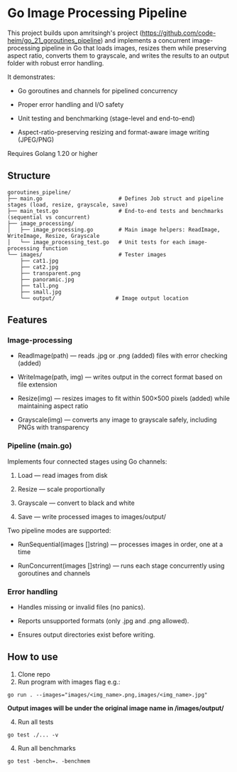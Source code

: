 # Go Image Processing Pipeline

This project builds upon amritsingh's project (https://github.com/code-heim/go_21_goroutines_pipeline) and implements a concurrent image-processing pipeline in Go that loads images, resizes them while preserving aspect ratio, converts them to grayscale, and writes the results to an output folder with robust error handling.

It demonstrates:

* Go goroutines and channels for pipelined concurrency

* Proper error handling and I/O safety

* Unit testing and benchmarking (stage-level and end-to-end)

* Aspect-ratio-preserving resizing and format-aware image writing (JPEG/PNG)

Requires Golang 1.20 or higher

## Structure
```console
goroutines_pipeline/
├── main.go                        # Defines Job struct and pipeline stages (load, resize, grayscale, save)
├── main_test.go                   # End-to-end tests and benchmarks (sequential vs concurrent)
├── image_processing/
│   ├── image_processing.go        # Main image helpers: ReadImage, WriteImage, Resize, Grayscale
│   └── image_processing_test.go   # Unit tests for each image-processing function
└── images/                        # Tester images
    ├── cat1.jpg
    ├── cat2.jpg
    ├── transparent.png
    ├── panoramic.jpg
    ├── tall.png
    ├── small.jpg
    └── output/                   # Image output location               

```

## Features
### Image-processing

* ReadImage(path) — reads .jpg or .png (added) files with error checking (added)

* WriteImage(path, img) — writes output in the correct format based on file extension

* Resize(img) — resizes images to fit within 500×500 pixels (added) while maintaining aspect ratio

* Grayscale(img) — converts any image to grayscale safely, including PNGs with transparency

### Pipeline (main.go)

Implements four connected stages using Go channels:

1. Load — read images from disk

2. Resize — scale proportionally

3. Grayscale — convert to black and white

4. Save — write processed images to images/output/

Two pipeline modes are supported:

* RunSequential(images []string) — processes images in order, one at a time

* RunConcurrent(images []string) — runs each stage concurrently using goroutines and channels

### Error handling

* Handles missing or invalid files (no panics).

* Reports unsupported formats (only .jpg and .png allowed).

* Ensures output directories exist before writing.

## How to use
1. Clone repo
2. Run program with images flag e.g.:
```console
go run . --images="images/<img_name>.png,images/<img_name>.jpg"
```
**Output images will be under the original image name in /images/output/**

4. Run all tests 
```console
go test ./... -v
```
4. Run all benchmarks
```console
go test -bench=. -benchmem
```
